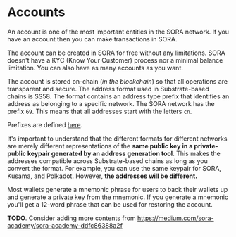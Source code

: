 # Accounts

An account is one of the most important entities in the SORA network. If you have an account then you can make transactions in SORA.

The account can be created in SORA for free without any limitations. SORA doesn't have a KYC (Know Your Customer) process nor a minimal balance limitation. You can also have as many accounts as you want.

The account is stored on-chain (_in the blockchain_) so that all operations are transparent and secure. The address format used in Substrate-based chains is SS58. The format contains an address type prefix that identifies an address as belonging to a specific network. The SORA network has the prefix `69`. This means that all addresses start with the letters `cn`.

Prefixes are defined [here](<https://github.com/paritytech/substrate/wiki/External-Address-Format-(SS58)>).

It's important to understand that the different formats for different networks are merely different representations of the **same public key in a private-public keypair generated by an address generation tool**. This makes the addresses compatible across Substrate-based chains as long as you convert the format. For example, you can use the same keypair for SORA, Kusama, and Polkadot. However, **the addresses will be different.**

Most wallets generate a mnemonic phrase for users to back their wallets up and generate a private key from the mnemonic. If you generate a mnemonic you'll get a 12-word phrase that can be used for restoring the account.

**TODO**. Consider adding more contents from https://medium.com/sora-academy/sora-academy-ddfc86388a2f
